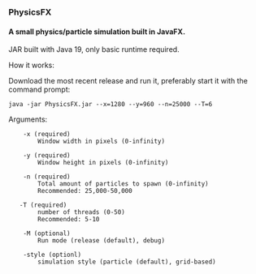 ### PhysicsFX
#### A small physics/particle simulation built in JavaFX.



JAR built with Java 19, only basic runtime required.


How it works:

Download the most recent release and run it, preferably start it with the command prompt:

~~~
java -jar PhysicsFX.jar --x=1280 --y=960 --n=25000 --T=6
~~~
Arguments:

~~~
    -x (required)
        Window width in pixels (0-infinity)  
~~~
        -y (required)
            Window height in pixels (0-infinity)  
~~~
    -n (required)
        Total amount of particles to spawn (0-infinity)
        Recommended: 25,000-50,000

~~~
       -T (required)
            number of threads (0-50)
            Recommended: 5-10

~~~
    -M (optional)
        Run mode (release (default), debug)
~~~
        -style (optionl)
            simulation style (particle (default), grid-based)


